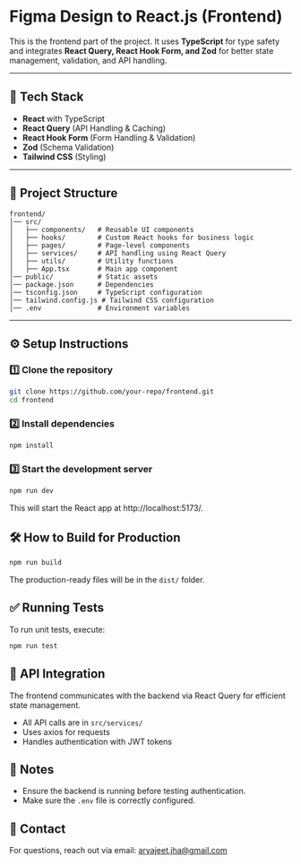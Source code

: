 # Figma Design to React.js (Frontend)

This is the frontend part of the project. It uses **TypeScript** for type safety and integrates **React Query, React Hook Form, and Zod** for better state management, validation, and API handling.

---

## 🚀 **Tech Stack**

- **React** with TypeScript
- **React Query** (API Handling & Caching)
- **React Hook Form** (Form Handling & Validation)
- **Zod** (Schema Validation)
- **Tailwind CSS** (Styling)

---

## 📂 **Project Structure**

```
frontend/
│── src/
│   ├── components/   # Reusable UI components
│   ├── hooks/        # Custom React hooks for business logic
│   ├── pages/        # Page-level components
│   ├── services/     # API handling using React Query
│   ├── utils/        # Utility functions
│   ├── App.tsx       # Main app component
│── public/           # Static assets
│── package.json      # Dependencies
│── tsconfig.json     # TypeScript configuration
│── tailwind.config.js # Tailwind CSS configuration
│── .env              # Environment variables
```

---

## ⚙️ **Setup Instructions**

### **1️⃣ Clone the repository**

```sh
git clone https://github.com/your-repo/frontend.git
cd frontend
```

### **2️⃣ Install dependencies**

```sh
npm install
```

### **3️⃣ Start the development server**

```sh
npm run dev
```

This will start the React app at http://localhost:5173/.

## 🛠 **How to Build for Production**

```sh
npm run build
```

The production-ready files will be in the `dist/` folder.

## ✅ **Running Tests**

To run unit tests, execute:

```sh
npm run test
```

## 📜 **API Integration**

The frontend communicates with the backend via React Query for efficient state management.

- All API calls are in `src/services/`
- Uses axios for requests
- Handles authentication with JWT tokens

## 📌 **Notes**

- Ensure the backend is running before testing authentication.
- Make sure the `.env` file is correctly configured.

## 📧 **Contact**

For questions, reach out via email: aryajeet.jha@gmail.com